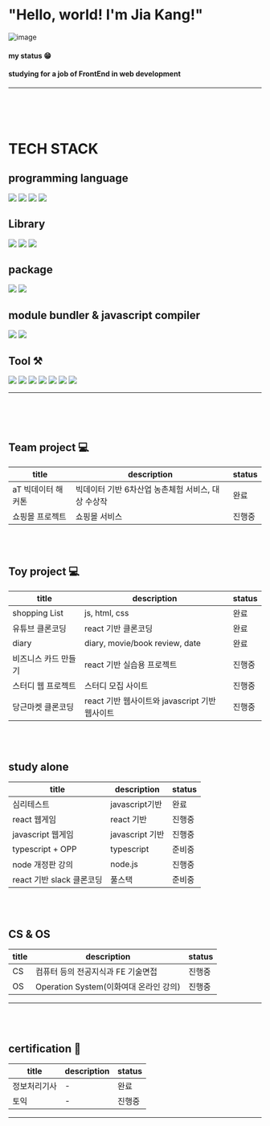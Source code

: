  # "Hello, world!  I'm Jia Kang!" 
 ![image](https://user-images.githubusercontent.com/70791860/130360017-cda59b0d-a650-4d9f-82ff-9c376548b24f.png)

#### my status 😁 
#### studying for a job of FrontEnd in web development 

-----------------------------------------------------------------------------------------------------------------------

<br><br><br>
# TECH STACK 
## programming language
<img src="https://img.shields.io/badge/Python-3766AB?style=flat-square&logo=Python&logoColor=white"/></a>
<img src="https://img.shields.io/badge/Javascript-yellow?style=flat-square&logo=Javascript&logoColor=white"/></a>
<img src="https://img.shields.io/badge/HTML5-red?style=flat-square&logo=Html5&logoColor=white"/></a>
<img src="https://img.shields.io/badge/CSS3-yellow?style=flat-square&logo=Css3&logoColor=white"/></a>

## Library 
<img src="https://img.shields.io/badge/React-powderblue?style=flat-square&logo=React&logoColor=white"/></a>
<img src="https://img.shields.io/badge/React-Router-red?style=flat-square&logo=React-Router&logoColor=white"/></a>
<img src="https://img.shields.io/badge/Redux-purple?style=flat-square&logo=Redux&logoColor=white"/></a>

## package 
<img src="https://img.shields.io/badge/npm-powderblue?style=flat-square&logo=npm&logoColor=white"/></a>
<img src="https://img.shields.io/badge/yarn-powderblue?style=flat-square&logo=yarn&logoColor=white"/></a>

## module bundler &  javascript compiler 
<img src="https://img.shields.io/badge/Babel-powderblue?style=flat-square&logo=Babel&logoColor=white"/></a>
<img src="https://img.shields.io/badge/Webpack-powderblue?style=flat-square&logo=Webpack&logoColor=white"/></a>
 
## Tool ⚒
<img src="https://img.shields.io/badge/Github-grey?style=flat-square&logo=Github&logoColor=white"/></a>
<img src="https://img.shields.io/badge/Notion-blue?style=flat-square&logo=notion&logoColor=white"/></a>
<img src="https://img.shields.io/badge/Slack-orange?style=flat-square&logo=Slack&logoColor=white"/></a>
<img src="https://img.shields.io/badge/netlify-orange?style=flat-square&logo=netlify&logoColor=white"/></a>
<img src="https://img.shields.io/badge/PostCSS-orange?style=flat-square&logo=PostCSS&logoColor=white"/></a>
<img src="https://img.shields.io/badge/Postman-orange?style=flat-square&logo=Postman&logoColor=white"/></a>
<img src="https://img.shields.io/badge/firebase-orange?style=flat-square&logo=firebase&logoColor=white"/></a>


-----------------------------------------------------------------------------------------------------------------------

<br><br><br>
## Team project 💻
| title | description | status  |
| ------ | ------ | ------ |
| aT 빅데이터 해커톤 | 빅데이터 기반 6차산업 농촌체험 서비스, 대상 수상작 | 완료  |
| 쇼핑몰 프로젝트 | 쇼핑몰 서비스 | 진행중  |
<br><br>

## Toy project 💻
| title | description | status  |
| ------ | ------ | ------ |
| shopping List | js, html, css | 완료  |
| 유튜브 클론코딩 |react 기반 클론코딩 |완료 |
| diary | diary, movie/book review, date | 완료  |
| 비즈니스 카드 만들기 |react 기반 실습용 프로젝트 |진행중 |
| 스터디 웹 프로젝트 | 스터디 모집 사이트 |진행중 |
| 당근마켓 클론코딩 | react 기반 웹사이트와 javascript 기반 웹사이트 | 진행중  |
<br><br>

## study alone
| title | description | status  |
| ------ | ------ |------  |
| 심리테스트 |  javascript기반 |완료  |
| react 웹게임 | react 기반  |진행중 |
| javascript 웹게임 | javascript 기반 |진행중 |
| typescript + OPP | typescript |준비중 |
| node 개정판 강의 | node.js |진행중 |
| react 기반 slack 클론코딩 | 풀스택 |준비중 |
<br><br>

## CS & OS
| title | description | status  |
| ------ | ------ |------  |
| CS | 컴퓨터 등의 전공지식과 FE 기술면접 |진행중 |
| OS | Operation System(이화여대 온라인 강의) |진행중 |


-----------------------------------------------------------------------------------------------------------------------
<br><br>
## certification 📜
| title | description | status  |
| ------ | ------ |------  |
| 정보처리기사 | - |완료 |
| 토익 | - |진행중 |


-----------------------------------------------------------------------------------------------------------------------
